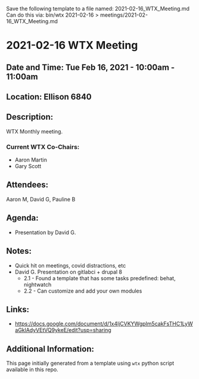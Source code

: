 Save the following template to a file named: 2021-02-16_WTX_Meeting.md
Can do this via: bin/wtx 2021-02-16 > meetings/2021-02-16_WTX_Meeting.md
# 2021-02-16 WTX Meeting
## Date and Time: Tue Feb 16, 2021 - 10:00am - 11:00am
## Location: Ellison 6840

## Description:
WTX Monthly meeting.

### Current WTX Co-Chairs:
* Aaron Martin
* Gary Scott

## Attendees:
Aaron M, David G, Pauline B

## Agenda:
* Presentation by David G.

## Notes:
* Quick hit on meetings, covid distractions, etc 
* David G. Presentation on gitlabci + drupal 8
  * 2.1 - Found a template that has some tasks predefined: behat, nightwatch
  * 2.2 - Can customize and add your own modules 

## Links:
* https://docs.google.com/document/d/1x4ljCVKYWgpIm5cakFsTHC1LyWaGklAdyVEtVQ9ykeE/edit?usp=sharing

## Additional Information:
This page initially generated from a template using `wtx` python script available in this repo.

